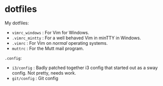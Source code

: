 # dotfiles

My dotfiles:

* `vimrc_windows`    : For Vim for Windows.
* `.vimrc_mintty`    : For a well behaved Vim in minTTY in Windows.
* `.vimrc`           : For Vim on *normal* operating systems.
* `muttrc`           : For the Mutt mail program.

`.config`:
* `i3/config`        : Badly patched together i3 config that started out as a
                       sway config.  Not pretty, needs work.
* `git/config`       : Git config

